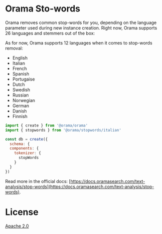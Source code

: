 # Orama Sto-words

Orama removes common stop-words for you, depending on the language parameter used during new instance creation.
Right now, Orama supports 26 languages and stemmers out of the box:

As for now, Orama supports 12 languages when it comes to stop-words removal:

- English
- Italian
- French
- Spanish
- Portugaise
- Dutch
- Swedish
- Russian
- Norwegian
- German
- Danish
- Finnish

```js
import { create } from '@orama/orama'
import { stopwords } from '@orama/stopwords/italian'

const db = create({
  schema: {
  components: {
    tokenizer: {
      stopWords
    }
  }
})
```

Read more in the official docs: [https://docs.oramasearch.com/text-analysis/stop-words](https://docs.oramasearch.com/text-analysis/stop-words).

# License

[Apache 2.0](/LICENSE.md)